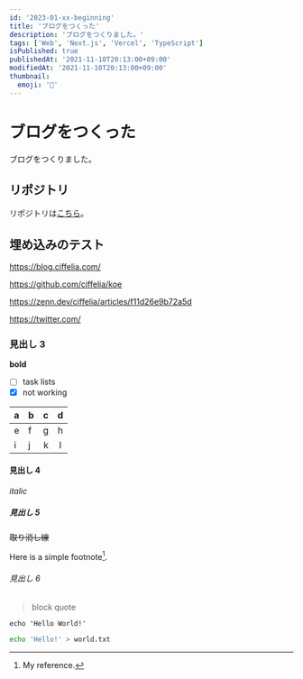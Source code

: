 ```yaml
---
id: '2023-01-xx-beginning'
title: 'ブログをつくった'
description: 'ブログをつくりました。'
tags: ['Web', 'Next.js', 'Vercel', 'TypeScript']
isPublished: true
publishedAt: '2021-11-10T20:13:00+09:00'
modifiedAt: '2021-11-10T20:13:00+09:00'
thumbnail:
  emoji: '📝'
---
```


# ブログをつくった

ブログをつくりました。

## リポジトリ

リポジトリは[こちら](https://github.com/ciffelia/blog.ciffelia.com)。

## 埋め込みのテスト

https://blog.ciffelia.com/

https://github.com/ciffelia/koe

https://zenn.dev/ciffelia/articles/f11d26e9b72a5d

https://twitter.com/

### 見出し 3

**bold**

- [ ] task lists
- [x] not working

| a   | b   |   c |  d  |
| --- | :-- | --: | :-: |
| e   | f   |   g |  h  |
| i   | j   |   k |  l  |

#### 見出し 4

_italic_

##### 見出し 5

~~取り消し線~~

Here is a simple footnote[^1].

###### 見出し 6

> block
> quote

`echo 'Hello World!'`

```sh
echo 'Hello!' > world.txt
```

[^1]: My reference.
